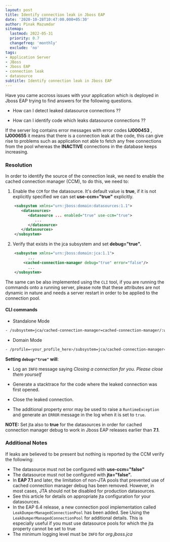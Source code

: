 ```yaml
---
layout: post
title: Identify connection leak in Jboss EAP
date: '2020-10-28T10:47:00.000+05:30'
author: Pinak Mazumdar
sitemap:
  lastmod: 2022-05-31
  priority: 0.7
  changefreq: 'monthly'
  exclude: 'no'
tags:
- Application Server
- JBoss
- Jboss EAP
- connection leak
- datasource
subtitle: Identify connection leak in Jboss EAP
---
```


Have you came accross issues with your application which is deployed in Jboss EAP trying to find answers for the following questions.

 - How can I detect leaked datasource connections ??

 - How can I identify code which leaks datasource connections ??

If the server log contains error messages with error codes  **IJ000453** , **IJ000655** it means that there is a connection leak at the code, this can give rise to problems such as application not able to fetch any free connections  from the pool whereas the **INACTIVE** connections in the database keeps increasing.


### Resolution

In order to identify the source of the connection leak, we need to enable the cached connection manager (CCM), to do this, we need to:

1. Enable the `CCM` for the datasource. It's default value is **true**,  if it is not explicitly specified we can set **use-ccm="true"** explicitly.
    
```xml
	<subsystem xmlns="urn:jboss:domain:datasources:1.1">
       <datasources>
          <datasource ... enabled="true" use-ccm="true">
             ...
          </datasource>
       </datasources>
    </subsystem>
```
2. Verify that <cached-connection-manager> exists in the jca subsystem and set **debug="true".**

```xml
    <subsystem xmlns="urn:jboss:domain:jca:1.1">
          ...
        <cached-connection-manager debug="true" error="false"/>
          ...
    </subsystem>
```

The same can be also implemented using  the `CLI` tool, if you are running the commands onto a running server, please note that these attributes are not dynamic in nature and needs a server restart in order to be applied to the connection pool.

#### CLI commands

- Standalone Mode

```bash
- /subsystem=jca/cached-connection-manager=cached-connection-manager/:write-attribute(name=debug,value=true)
```	
	
- Domain Mode

```bash
- /profile=<your_profile_here>/subsystem=jca/cached-connection-manager=cached-connection-manager/:write-attribute(name=debug,value=true)`
```

**Setting `debug="true"` will**:

-  Log an `INFO` message saying *Closing a connection for you. Please close them yourself*

- Generate a stacktrace for the code where the leaked connection was first opened.

- Close the leaked connection.

- The additional property error may be used to raise a `RuntimeException` and generate an `ERROR` message in the log when it is set to `true`.

**NOTE:** Set jta also to **true** for the datasources in order for cached connection manager debug to work in Jboss EAP releases earlier than **7.1**.


### Additional Notes

If leaks are believed to be present but nothing is reported by the CCM verify the following:

- The datasource must not be configured with **use-ccm="false"**
- The datasource must not be configured with **jta="false".**
- In **EAP 7.1** and later, the limitation of non-JTA pools that prevented use of cached connection manager debug has been removed. However, in most cases, JTA should not be disabled for production datasources.
- See this article for details on appropriate jta configuration for your datasources.
- In the EAP 6.4 release, a new connection pool implementation called `LeakDumperManagedConnectionPool` has been added. See Using the `LeakDumperManagedConnectionPool` for additional details. This is especially useful if you must use datasource pools for which the jta property cannot be set to true
- The minimum logging level must be `INFO` for *org.jboss.jca*